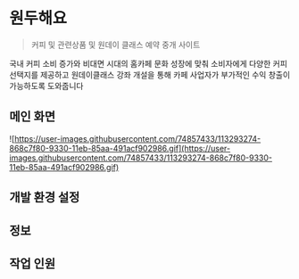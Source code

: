 # 원두해요
> 커피 및 관련상품 및 원데이 클래스 예약 중개 사이트


국내 커피 소비 증가와 비대면 시대의 홈카페 문화 성장에 맞춰 소비자에게 다양한 커피선택지를 제공하고
원데이클래스 강좌 개설을 통해 카페 사업자가 부가적인 수익 창출이 가능하도록 도와줍니다 




## 메인 화면
![https://user-images.githubusercontent.com/74857433/113293274-868c7f80-9330-11eb-85aa-491acf902986.gif](https://user-images.githubusercontent.com/74857433/113293274-868c7f80-9330-11eb-85aa-491acf902986.gif)


## 개발 환경 설정



## 정보


## 작업 인원

